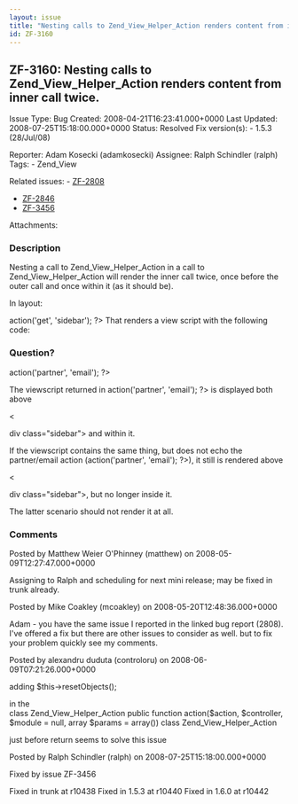 ```yaml
---
layout: issue
title: "Nesting calls to Zend_View_Helper_Action renders content from inner call twice."
id: ZF-3160
---
```


ZF-3160: Nesting calls to Zend\_View\_Helper\_Action renders content from inner call twice.
-------------------------------------------------------------------------------------------

 Issue Type: Bug Created: 2008-04-21T16:23:41.000+0000 Last Updated: 2008-07-25T15:18:00.000+0000 Status: Resolved Fix version(s): - 1.5.3 (28/Jul/08)
 
 Reporter:  Adam Kosecki (adamkosecki)  Assignee:  Ralph Schindler (ralph)  Tags: - Zend\_View
 
 Related issues: - [ZF-2808](/issues/browse/ZF-2808)
- [ZF-2846](/issues/browse/ZF-2846)
- [ZF-3456](/issues/browse/ZF-3456)
 
 Attachments: 
### Description

Nesting a call to Zend\_View\_Helper\_Action in a call to Zend\_View\_Helper\_Action will render the inner call twice, once before the outer call and once within it (as it should be).

In layout:

 <?php echo $this->action('get', 'sidebar'); ?> That renders a view script with the following code:

### Question?

 <?php echo $this->action('partner', 'email'); ?> 

 

The viewscript returned in <?php echo $this->action('partner', 'email'); ?> is displayed both above

<

div class="sidebar"> and within it.

If the viewscript contains the same thing, but does not echo the partner/email action (<?php $this->action('partner', 'email'); ?>), it still is rendered above

<

div class="sidebar">, but no longer inside it.

The latter scenario should not render it at all.

 

 

### Comments

Posted by Matthew Weier O'Phinney (matthew) on 2008-05-09T12:27:47.000+0000

Assigning to Ralph and scheduling for next mini release; may be fixed in trunk already.

 

 

Posted by Mike Coakley (mcoakley) on 2008-05-20T12:48:36.000+0000

Adam - you have the same issue I reported in the linked bug report (2808). I've offered a fix but there are other issues to consider as well. but to fix your problem quickly see my comments.

 

 

Posted by alexandru duduta (controloru) on 2008-06-09T07:21:26.000+0000

adding $this->resetObjects();

in the  
 class Zend\_View\_Helper\_Action public function action($action, $controller, $module = null, array $params = array()) class Zend\_View\_Helper\_Action

just before return seems to solve this issue

 

 

Posted by Ralph Schindler (ralph) on 2008-07-25T15:18:00.000+0000

Fixed by issue ZF-3456

Fixed in trunk at r10438 Fixed in 1.5.3 at r10440 Fixed in 1.6.0 at r10442

 

 